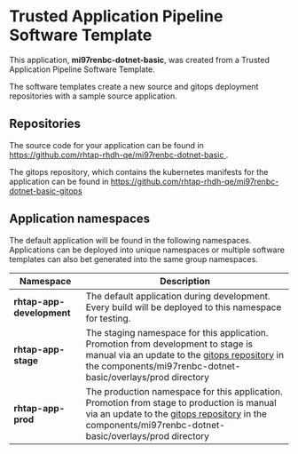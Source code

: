 # Trusted Application Pipeline Software Template

This application, **mi97renbc-dotnet-basic**, was created from a Trusted Application Pipeline Software Template.

The software templates create a new source and gitops deployment repositories with a sample source application. 

## Repositories

The source code for your application can be found in [https://github.com/rhtap-rhdh-qe/mi97renbc-dotnet-basic ](https://github.com/rhtap-rhdh-qe/mi97renbc-dotnet-basic ).
 
The gitops repository, which contains the kubernetes manifests for the application can be found in 
[https://github.com/rhtap-rhdh-qe/mi97renbc-dotnet-basic-gitops ](https://github.com/rhtap-rhdh-qe/mi97renbc-dotnet-basic-gitops ) 

## Application namespaces 

The default application will be found in the following namespaces. Applications can be deployed into unique namespaces or multiple software templates can also bet generated into the same group namespaces.  

|  Namespace   |  Description   |  
| -------- | -------- |   
| **rhtap-app-development** | The default application during development. Every build will be deployed to this namespace for testing. | 
| **rhtap-app-stage** | The staging namespace for this application. Promotion from development to stage is manual via an update to the [gitops repository](https://github.com/rhtap-rhdh-qe/mi97renbc-dotnet-basic-gitops ) in the components/mi97renbc-dotnet-basic/overlays/prod directory |  
| **rhtap-app-prod** | The production namespace for this application. Promotion from stage to production is manual via an update to the [gitops repository](https://github.com/rhtap-rhdh-qe/mi97renbc-dotnet-basic-gitops ) in the components/mi97renbc-dotnet-basic/overlays/prod directory | 